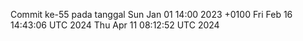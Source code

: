 Commit ke-55 pada tanggal Sun Jan 01 14:00 2023 +0100
Fri Feb 16 14:43:06 UTC 2024
Thu Apr 11 08:12:52 UTC 2024
